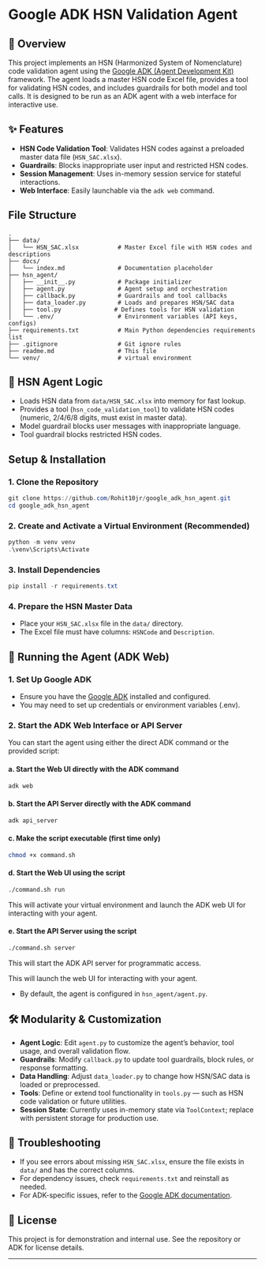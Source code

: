 # Google ADK HSN Validation Agent

## 📝 Overview
This project implements an HSN (Harmonized System of Nomenclature) code validation agent using the [Google ADK (Agent Development Kit)](https://github.com/google/adk-python) framework. The agent loads a master HSN code Excel file, provides a tool for validating HSN codes, and includes guardrails for both model and tool calls. It is designed to be run as an ADK agent with a web interface for interactive use.

## ✨ Features
- **HSN Code Validation Tool**: Validates HSN codes against a preloaded master data file (`HSN_SAC.xlsx`).
- **Guardrails**: Blocks inappropriate user input and restricted HSN codes.
- **Session Management**: Uses in-memory session service for stateful interactions.
- **Web Interface**: Easily launchable via the `adk web` command.

## File Structure
```
.
├── data/
│   └── HSN_SAC.xlsx           # Master Excel file with HSN codes and descriptions
├── docs/
│   └── index.md               # Documentation placeholder
├── hsn_agent/
│   ├── __init__.py            # Package initializer
│   ├── agent.py               # Agent setup and orchestration
│   ├── callback.py            # Guardrails and tool callbacks
│   ├── data_loader.py         # Loads and prepares HSN/SAC data
│   ├── tool.py               # Defines tools for HSN validation
│   └── .env/                  # Environment variables (API keys, configs)
├── requirements.txt           # Main Python dependencies requirements list
├── .gitignore                 # Git ignore rules
├── readme.md                  # This file
└── venv/                      # virtual environment
```

## 🧠 HSN Agent Logic
- Loads HSN data from `data/HSN_SAC.xlsx` into memory for fast lookup.
- Provides a tool (`hsn_code_validation_tool`) to validate HSN codes (numeric, 2/4/6/8 digits, must exist in master data).
- Model guardrail blocks user messages with inappropriate language.
- Tool guardrail blocks restricted HSN codes.

## Setup & Installation

### 1. Clone the Repository
```powershell
git clone https://github.com/Rohit10jr/google_adk_hsn_agent.git
cd google_adk_hsn_agent
```

### 2. Create and Activate a Virtual Environment (Recommended)
```powershell
python -m venv venv
.\venv\Scripts\Activate
```

### 3. Install Dependencies
```powershell
pip install -r requirements.txt
```

### 4. Prepare the HSN Master Data
- Place your `HSN_SAC.xlsx` file in the `data/` directory.
- The Excel file must have columns: `HSNCode` and `Description`.

## 🚀 Running the Agent (ADK Web)

### 1. Set Up Google ADK
- Ensure you have the [Google ADK](https://github.com/google/adk-python) installed and configured.
- You may need to set up credentials or environment variables (.env).

### 2. Start the ADK Web Interface or API Server
You can start the agent using either the direct ADK command or the provided script:

#### a. Start the Web UI directly with the ADK command
```bash
adk web
```
#### b. Start the API Server directly with the ADK command
```bash
adk api_server
```

#### c. Make the script executable (first time only)
```bash
chmod +x command.sh
```

#### d. Start the Web UI using the script
```bash
./command.sh run
```
This will activate your virtual environment and launch the ADK web UI for interacting with your agent.

#### e. Start the API Server using the script
```bash
./command.sh server
```
This will start the ADK API server for programmatic access.


This will launch the web UI for interacting with your agent.

- By default, the agent is configured in `hsn_agent/agent.py`.

## 🛠️ Modularity & Customization
- **Agent Logic**: Edit `agent.py` to customize the agent’s behavior, tool usage, and overall validation flow.
- **Guardrails**: Modify `callback.py` to update tool guardrails, block rules, or response formatting.
- **Data Handling**: Adjust `data_loader.py` to change how HSN/SAC data is loaded or preprocessed.
- **Tools**: Define or extend tool functionality in `tools.py` — such as HSN code validation or future utilities.
- **Session State**: Currently uses in-memory state via `ToolContext`; replace with persistent storage for production use.

## 🐞 Troubleshooting
- If you see errors about missing `HSN_SAC.xlsx`, ensure the file exists in `data/` and has the correct columns.
- For dependency issues, check `requirements.txt` and reinstall as needed.
- For ADK-specific issues, refer to the [Google ADK documentation](https://github.com/google/adk-python).

## 📄 License
This project is for demonstration and internal use. See the repository or ADK for license details.

---